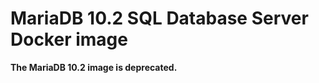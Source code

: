 MariaDB 10.2 SQL Database Server Docker image
=============================================

**The MariaDB 10.2 image is deprecated.**

